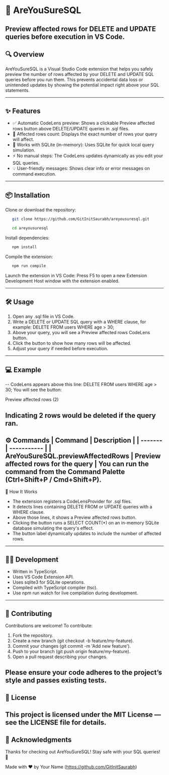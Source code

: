 
# 🚀 AreYouSureSQL
 Preview affected rows for DELETE and UPDATE queries before execution in VS Code.
 ---
## 🔍 Overview

AreYouSureSQL is a Visual Studio Code extension that helps you safely preview the number of rows affected by your DELETE and UPDATE SQL queries before you run them. This prevents accidental data loss or unintended updates by showing the potential impact right above your SQL statements.

---
## ✨ Features

-	✅ Automatic CodeLens preview: Shows a clickable Preview affected rows button above DELETE/UPDATE queries in .sql files.
- 🔢 Affected rows count: Displays the exact number of rows your query will affect.
- 🎯 Works with SQLite (in-memory): Uses SQLite for quick local query simulation.
- ⚡ No manual steps: The CodeLens updates dynamically as you edit your SQL queries.
- 💡 User-friendly messages: Shows clear info or error messages on command execution.
---
## 📦 Installation

Clone or download the repository:
```bash
   git clone https://github.com/GitInitSaurabh/areyousuresql.git 
   ```
```bash
   cd areyousuresql
```

Install dependencies:
```bash
   npm install
```

Compile the extension:
```bash
   npm run compile
```

Launch the extension in VS Code:
   Press F5 to open a new Extension Development Host window with the extension enabled.

---
## 🛠 Usage
1. Open any .sql file in VS Code.
2. Write a DELETE or UPDATE SQL query with a WHERE clause, for example:
   DELETE FROM users WHERE age > 30;
3. Above your query, you will see a Preview affected rows CodeLens button.
4. Click the button to show how many rows will be affected.
5. Adjust your query if needed before execution.
---
## 💻 Example
-- CodeLens appears above this line:
DELETE FROM users WHERE age > 30;
You will see the button:

Preview affected rows (2)

Indicating 2 rows would be deleted if the query ran.
---
⚙️ Commands
| Command | Description |
| ------- | ----------- |
| AreYouSureSQL.previewAffectedRows | Preview affected rows for the query |
You can run the command from the Command Palette (Ctrl+Shift+P / Cmd+Shift+P).
---
🧩 How It Works
- The extension registers a CodeLensProvider for .sql files.
- It detects lines containing DELETE FROM or UPDATE queries with a WHERE clause.
- Above those lines, it shows a Preview affected rows button.
- Clicking the button runs a SELECT COUNT(*) on an in-memory SQLite database simulating the query's effect.
- The button label dynamically updates to include the number of affected rows.
---
## 🧑‍💻 Development
- Written in TypeScript.
- Uses VS Code Extension API.
- Uses sqlite3 for SQLite operations.
- Compiled with TypeScript compiler (tsc).
- Use npm run watch for live compilation during development.
---
## 🤝 Contributing
Contributions are welcome! To contribute:
1. Fork the repository.
2. Create a new branch (git checkout -b feature/my-feature).
3. Commit your changes (git commit -m 'Add new feature').
4. Push to your branch (git push origin feature/my-feature).
5. Open a pull request describing your changes.

Please ensure your code adheres to the project’s style and passes existing tests.
---
## 📄 License
This project is licensed under the MIT License — see the LICENSE file for details.
---
## 🙏 Acknowledgments
Thanks for checking out AreYouSureSQL! Stay safe with your SQL queries! 🚀

Made with ❤️ by Your Name (https://github.com/GitInitSaurabh)
